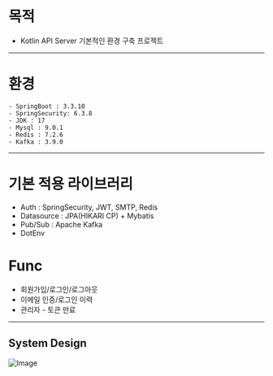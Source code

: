 # 목적
* Kotlin API Server 기본적인 환경 구축 프로젝트
---
# 환경
```
- SpringBoot : 3.3.10
- SpringSecurity: 6.3.8
- JDK : 17
- Mysql : 9.0.1
- Redis : 7.2.6
- Kafka : 3.9.0
```

---
# 기본 적용 라이브러리
* Auth : SpringSecurity, JWT, SMTP, Redis
* Datasource : JPA(HIKARI CP) + Mybatis
* Pub/Sub : Apache Kafka
* DotEnv

# Func
* 회원가입/로그인/로그아웃
* 이메일 인증/로그인 이력
* 관리자 - 토큰 만료

---

## System Design

![Image](https://github.com/user-attachments/assets/577c1998-72a4-4800-be8e-895fbe630dbe)







